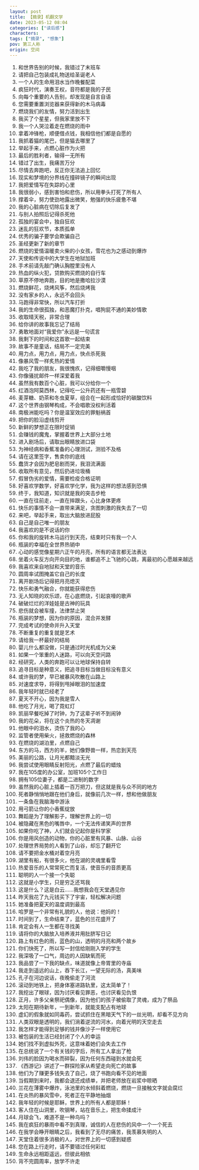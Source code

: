 ```yaml
---
layout: post
title: 【摘录】机翻文学
date: 2023-05-12 08:04
categories: ["读后感"]
characters: 
tags: ["摘录", "想象"]
pov: 第三人称
origin: 空间
---
```


1. 和世界告别的时候，我错过了末班车
2. 请把自己包装成礼物送给圣诞老人
3. 一个人的生命用泪水当作晚餐配菜
4. 疯狂时代，演奏王权，音符都是我的子民
5. 向每个重要的人告别，却发现是自言自语
6. 您需要重置浏览器来获得新的木马病毒
7. 燃烧我们的友情，努力活到出生
8. 我买了个星星，但我家里放不下
9. 我一个人哭泣着走在燃烧的雨中
10. 拿着冲锋枪，顺便借点钱，我相信他们都是自愿的
11. 我抓着猫的尾巴，但是猫去哪里了
12. 举起手来，点燃心脏作为火把
13. 最后的胜利者，输得一无所有
14. 错过了出生，我痛苦万分
15. 尽情去奔跑吧，反正你无法追上回忆
16. 现实和梦境的分界线在撞碎镜子的瞬间出现
17. 我把爱情写在失踪的心里
18. 我很弱小，感到害怕和悲伤，所以用拳头打死了所有人
19. 撑着伞，努力使劲地露出微笑，勉强的快乐疲惫不堪
20. 我的心脏病在切除后复发了
21. 与别人拍照后记得杀死他
22. 孤独的宴会中，独自狂欢
23. 迷乱的狂欢节，本质孤单
24. 优秀的骗子要学会欺骗自己
25. 圣经更新了新的章节
26. 燃烧的爱情温暖卖火柴的小女孩，雪花也为之感动到爆炸
27. 天使和传说中的大学生在地狱加班
28. 手术前请先敲门确认胸膛里没有人
29. 热血的纵火犯，贷款购买燃烧的自行车
30. 草原不停地奔跑，目的地是撒哈拉沙漠
31. 燃烧鲜花，烧烤风筝，然后烧烤我
32. 没有家乡的人，永远不会回头
33. 马跑得非常快，所以汽车打折
34. 我的生命很孤独，和恶魔打扑克，唱狗屁不通的美妙情歌
35. 收取晴天税，非常合理
36. 给你讲的故事我忘记了结局
37. 勇敢地面对“我爱你”永远是一句谎言
38. 我剩下的时间和这首歌一起结束
39. 故事不是童话，结局不一定完美
40. 用力点，用力点，用力点，快点杀死我
41. 像暴风雪一样炙热的爱情
42. 我吃了我的朋友，我很愧疚，记得细嚼慢咽
43. 你像骚扰邮件一样深爱着我
44. 虽然我有数百个心脏，我可以分给你一个
45. 红酒泡阿莫西林，记得吃一公升药还有一瓶雪碧
46. 麦芽糖、奶茶和冬虫夏草，组合在一起形成恰好的碳酸饮料
47. 这个世界由钢琴构成，不会唱歌没权利活着
48. 南极洲能吃吗？你是温室效应的罪魁祸首
49. 把你的脸沿虚线剪开
50. 新鲜的梦想正在限时促销
50. 会赚钱的魔鬼，掌握着世界上大部分土地
50. 进入剧场后，请取出眼睛放进口袋
50. 为神经病和香蕉准备的心理测试，测验不及格
50. 请在这里签字，售卖你的底线
50. 蠢货才会因为肥皂剧而哭，我泪流满面
50. 收取所有意见，然后扔进垃圾桶
50. 假冒伪劣的爱情，需要检疫合格证明
50. 好喜欢学数学，好喜欢学化学，我为这样的想法感到恐惧
50. 终于，我知道，知识就是我的突击步枪
50. 一直在往前走，一直在摔跟头，心比身体更疼
50. 快乐的事情不会一直带来满足，贪图刺激的我失去了一切
50. 来吧，举起手来，取出大脑放进屁股
50. 自己是自己唯一的朋友
50. 我喜欢的是不说话的你
50. 你和我的旋转木马运行到天亮，结束时只有我一个人
50. 瓶装的幸福在全世界热销中
50. 心动的感觉像星期六正午的月亮，所有的语言都无法表达
50. 坐着火车反方向开向目的地，谁都追不上飞驰的心跳，离最初的心愿越来越远
50. 我喜欢来自地狱和天堂的音乐
50. 圆周率试图掩盖它自己的长度
50. 离开剧场后记得把月亮熄灭
50. 快乐和勇气融合，你就能获得悲伤
50. 无人知晓的欢乐颂，在心底燃烧，引起哀嚎的歌声
50. 破破烂烂的洋娃娃是古神的玩具
50. 悲伤就会被车撞，法律禁止哭
50. 瓶装的梦想，因为你的原因，混合并发酵
50. 完成考试的使命并升入天堂
50. 不断重复的重复就是艺术
50. 请给我一杯最好的结局
50. 婴儿什么都没做，只是通过时光机成为父亲
50. 如果一个笨重的人迷路，可以向天空问路
50. 经研究，人类的奔跑可以让地球保持自转
50. 追寻目标是种意义，把追寻目标当做目标没有意义
50. 或许我的梦，早已被暴风吹散在山路上
50. 对速度求导，将得到甩掉眼泪的加速度
50. 我年轻时就已经老了
50. 夏天不开心，因为我是雪人
50. 他吃了月光，喝了霓虹灯
50. 凯丽早餐吃掉了时钟，为了这辈子听不到闹钟
50. 我的花朵，将在这个炎热的冬天凋谢
50. 他眼中的泪水，烫伤了我的心
50. 监管者使用柴火，拯救燃烧的森林
50. 在燃烧的湖泊里，点燃自己
50. 东方的马，西方的羊，她们像野兽一样，热恋到天亮
50. 美丽的公路，让月光都黯淡无光
50. 我尝试使用眼睛反射阳光，点燃了最后的蜡烛
50. 我在105度的办公室，加班105个工作日
50. 拥有105位妻子，都是二进制的数字
50. 虽然我的心脏上插着一百万把刀，但这就是我与众不同的地方
50. 死者静悄悄地跟在他们身后，就像前几次一样，想和他做朋友
50. 一条鱼在我脑海中游泳
50. 用弓箭让你的小香蕉绽放
50. 舞蹈是为了理解影子，理解世界上的一切
50. 被隐藏在黑色的嘴唇中，一个无法传递笑声的世界
50. 如果你吃了神，人们就会记起你是科学家
50. 你是用风创造的动物，你的心脏里有风暴、山脉、山谷
50. 处理世界局势的人看到了山谷，却忘了翻开它
50. 请不要把金水桶对着空月亮
50. 湖里有船，有很多火，他在湖的灵魂里看雪
50. 热爱音乐的人常常死亡而复活，使音乐的音质更高
50. 聪明的人一个接一个失聪
50. 这就是小学生，只是穷乏还骂我
50. 这是什么？这是白云……我想我会在天堂遇见你
50. 昨天我花了九元钱买下了宇宙，轻松解决问题
50. 她准备把夏天的温度调到最高
50. 哈罗是一个非常有礼貌的人，他说：他妈的！
50. 时间到了，生命结束了，蓝色的兰花盛开了
50. 肯定会有人一生都在寻找美
50. 请将你的大脑放入培养液并用肚脐写日记
50. 路上有红色的雨，蓝色的山，透明的月亮和两个故乡
50. 你们快死了，所以写一封信给刚刚入学的学生
50. 我深吸了一口气，周边的人因缺氧而死
50. 我品尝了一下我的缺点，味道就像上帝胃里的寺庙
50. 我走到遥远的山上，吞下长江，一望无际的汤，真美味
50. 孔子在河边说话，夜晚偷走了河流
50. 滚动到地铁上，把身体塞进路轨里，这太简单了！
50. 我挖出了眼球，因为讨厌看见罪恶，也讨厌看见仇恨
50. 正月，许多父亲祭祀偶像，因为他们的孩子被偷取了灵魂，成为了祭品
50. 太阳在期待新年，一到新年，就能支配占有地球
50. 虚幻的假象就如同毒药，尝试抓住在黑暗天气下的一丝光明，却看不见方向
50. 人类双眼是透明的，我们淌着逆流的河水，向着光明的天空走去
50. 我怎样才能得到足够的钱并像沙子一样使用它
50. 被包装的生活已经封闭了个人的幸运
50. 她们找不到虚拟外壳，这意味着她们会失去工作
50. 在总统说了一个有关钱的字后，所有工人拿出了枪
50. 刘伟的脸因为喝水而碎裂，因为任何东西碰到水就会死
50. 《西游记》讲述了一群探险家从希望走向死亡的故事
50. 他们为了赚更多钱失去了自己，烧了书跑向看不见的地面
50. 当假期到来时，我都会退还成绩单，并把老师放在岩浆中晾晒
50. 兰花在薄雾中爆炸，泳池里的水倾斜着燃烧，燃烧一旦接触文字就会腐烂
50. 在炎热的暴风雪中，死者正在平静地抽烟
50. 我年轻的时候是耶稣，世界上的所有人都是耶稣！
50. 客人住在山洞里，吹钢琴，站在音乐上，把生命揉成汁
50. 月球会飞，难道不是一种鸟吗？
50. 我在疯狂的暴雨中看不到真理，诚信的人在悲伤的风中一个一个死去
50. 在我学会睁开眼睛之后，我看到了无尽的痛苦，我羡慕失明的人
50. 天堂住着很多消极的人，对世界上的一切感到疑惑
50. 您在路上行走时，请不要错过任何彩虹
50. 生命永远相距遥远，但彼此相依
50. 背不完圆周率，放学不许走
